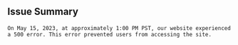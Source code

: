 ## Issue Summary

	On May 15, 2023, at approximately 1:00 PM PST, our website experienced a 500 error. This error prevented users from accessing the site.
